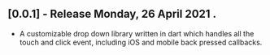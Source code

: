 ## [0.0.1] - Release Monday, 26 April 2021 .

* A customizable drop down library written in dart which handles all the touch and click event, including iOS and mobile back pressed callbacks.